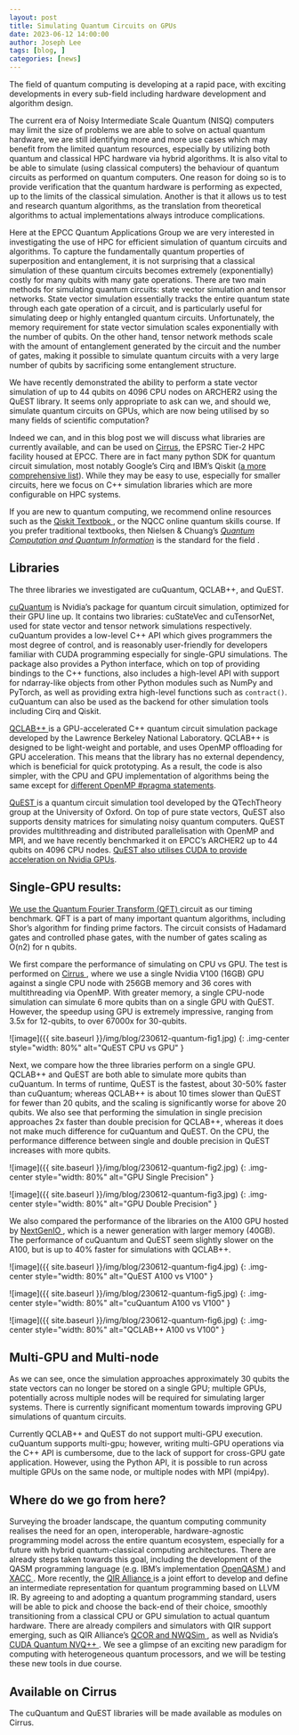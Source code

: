 ```yaml
---
layout: post
title: Simulating Quantum Circuits on GPUs
date: 2023-06-12 14:00:00
author: Joseph Lee
tags: [blog, ] 
categories: [news]
---
```


The field of quantum computing is developing at a rapid pace, with exciting developments in every sub-field including hardware development and algorithm design. 


<!--more-->


The current era of Noisy Intermediate Scale Quantum (NISQ) computers may limit the size of problems we are able to solve on actual quantum hardware, we are still identifying more and more use cases which may benefit from the limited quantum resources, especially by utilizing both quantum and classical HPC hardware via hybrid algorithms. It is also vital to be able to simulate (using classical computers) the behaviour of quantum circuits as performed on quantum computers. One reason for doing so is to provide verification that the quantum hardware is performing as expected, up to the limits of the classical simulation. Another is that it allows us to test and research quantum algorithms, as the translation from theoretical algorithms to actual implementations always introduce complications. 

Here at the EPCC Quantum Applications Group we are very interested in investigating the use of HPC for efficient simulation of quantum circuits and algorithms. To capture the fundamentally quantum properties of superposition and entanglement, it is not surprising that a classical simulation of these quantum circuits becomes extremely (exponentially) costly for many qubits with many gate operations. There are two main methods for simulating quantum circuits: state vector simulation and tensor networks. State vector simulation essentially tracks the entire quantum state through each gate operation of a circuit, and is particularly useful for simulating deep or highly entangled quantum circuits. Unfortunately, the memory requirement for state vector simulation scales exponentially with the number of qubits. On the other hand, tensor network methods scale with the amount of entanglement generated by the circuit and the number of gates, making it possible to simulate quantum circuits with a very large number of qubits by sacrificing some entanglement structure.

We have recently demonstrated the ability to perform a state vector simulation of up to 44 qubits on 4096 CPU nodes on ARCHER2 using the QuEST library. It seems only appropriate to ask can we, and should we, simulate quantum circuits on GPUs, which are now being utilised by so many fields of scientific computation?

Indeed we can, and in this blog post we will discuss what libraries are currently available, and can be used on [Cirrus](https://www.cirrus.ac.uk/), the EPSRC Tier-2 HPC facility housed at EPCC. There are in fact many python SDK for quantum circuit simulation, most notably Google’s Cirq and IBM’s Qiskit ([a more comprehensive list](https://quantiki.org/wiki/list-qc-simulators)). While they may be easy to use, especially for smaller circuits, here we focus on C++ simulation libraries which are more configurable on HPC systems.

If you are new to quantum computing, we recommend online resources such as the [Qiskit Textbook ](https://qiskit.org/learn/), or the NQCC online quantum skills course. If you prefer traditional textbooks, then Nielsen & Chuang’s [*Quantum Computation and Quantum Information*](https://www.cambridge.org/highereducation/books/quantum-computation-and-quantum-information/01E10196D0A682A6AEFFEA52D53BE9AE?utm_campaign=shareaholic&utm_medium=copy_link&utm_source=bookmark) is the standard for the field . 

## Libraries

The three libraries we investigated are cuQuantum, QCLAB++, and QuEST. 

[cuQuantum](https://developer.nvidia.com/cuquantum-sdk) is Nvidia’s package for quantum circuit simulation, optimized for their GPU line up. It contains two libraries: cuStateVec and cuTensorNet, used for state vector and tensor network simulations respectively. cuQuantum provides a low-level C++ API which gives programmers the most degree of control, and is reasonably user-friendly for developers familiar with CUDA programming especially for single-GPU simulations. The package also provides a Python interface, which on top of providing bindings to the C++ functions, also includes a high-level API with support for ndarray-like objects from other Python modules such as NumPy and PyTorch, as well as providing extra high-level functions such as `contract()`. cuQuantum can also be used as the backend for other simulation tools including Cirq and Qiskit. 

[QCLAB++ ](https://github.com/QuantumComputingLab/qclabpp) is a GPU-accelerated C++ quantum circuit simulation package developed by the Lawrence Berkeley National Laboratory. QCLAB++ is designed to be light-weight and portable, and uses OpenMP offloading for GPU acceleration. This means that the library has no external dependency, which is beneficial for quick prototyping. As a result, the code is also simpler, with the CPU and GPU implementation of algorithms being the same except for [different OpenMP #pragma statements](https://arxiv.org/pdf/2303.00123.pdf). 

[QuEST ](https://github.com/QuEST-Kit/QuEST) is a quantum circuit simulation tool developed by the QTechTheory group at the University of Oxford. On top of pure state vectors, QuEST also supports density matrices for simulating noisy quantum computers. QuEST provides multithreading and distributed parallelisation with OpenMP and MPI, and we have recently benchmarked it on EPCC’s ARCHER2 up to 44 qubits on 4096 CPU nodes. [QuEST also utilises CUDA to provide acceleration on Nvidia GPUs](https://www.nature.com/articles/s41598-019-47174-9). 

## Single-GPU results:

[We use the Quantum Fourier Transform (QFT) ](https://en.wikipedia.org/wiki/Quantum_Fourier_transform) circuit as our timing benchmark. QFT is a part of many important quantum algorithms, including Shor’s algorithm for finding prime factors. The circuit consists of Hadamard gates and controlled phase gates, with the number of gates scaling as O(n2) for n qubits. 

We first compare the performance of simulating on CPU vs GPU. The test is performed on [Cirrus ](https://www.cirrus.ac.uk/), where we use a single Nvidia V100 (16GB) GPU against a single CPU node with 256GB memory and 36 cores with multithreading via OpenMP. With greater memory, a single CPU-node simulation can simulate 6 more qubits than on a single GPU with QuEST. However, the speedup using GPU is extremely impressive, ranging from 3.5x for 12-qubits, to over 67000x for 30-qubits. 

 


![image]({{ site.baseurl }}/img/blog/230612-quantum-fig1.jpg)
{: .img-center style="width: 80%" 
alt="QuEST CPU vs GPU" }


Next, we compare how the three libraries perform on a single GPU. QCLAB++ and QuEST are both able to simulate more qubits than cuQuantum. In terms of runtime, QuEST is the fastest, about 30-50% faster than cuQuantum; whereas QCLAB++ is about 10 times slower than QuEST for fewer than 20 qubits, and the scaling is significantly worse for above 20 qubits. We also see that performing the simulation in single precision approaches 2x faster than double precision for QCLAB++, whereas it does not make much difference for cuQuantum and QuEST. On the CPU, the performance difference between single and double precision in QuEST increases with more qubits.

  
![image]({{ site.baseurl }}/img/blog/230612-quantum-fig2.jpg)
{: .img-center style="width: 80%" 
alt="GPU Single Precision" }


![image]({{ site.baseurl }}/img/blog/230612-quantum-fig3.jpg)
{: .img-center style="width: 80%" 
alt="GPU Double Precision" }

We also compared the performance of the libraries on the A100 GPU hosted by [NextGenIO ](https://www.epcc.ed.ac.uk/whats-happening/articles/novel-architectures-and-hardware-hosted-epcc), which is a newer generation with larger memory (40GB). The performance of cuQuantum and QuEST seem slightly slower on the A100, but is up to 40% faster for simulations with QCLAB++.  

![image]({{ site.baseurl }}/img/blog/230612-quantum-fig4.jpg)
{: .img-center style="width: 80%" 
alt="QuEST A100 vs V100" }

![image]({{ site.baseurl }}/img/blog/230612-quantum-fig5.jpg)
{: .img-center style="width: 80%" 
alt="cuQuantum A100 vs V100" }


![image]({{ site.baseurl }}/img/blog/230612-quantum-fig6.jpg)
{: .img-center style="width: 80%" 
alt="QCLAB++ A100 vs V100" }
   
## Multi-GPU and Multi-node

As we can see, once the simulation approaches approximately 30 qubits the state vectors can no longer be stored on a single GPU; multiple GPUs, potentially across multiple nodes will be required for simulating larger systems. There is currently significant momentum towards improving GPU simulations of quantum circuits.

Currently QCLAB++ and QuEST do not support multi-GPU execution. cuQuantum supports multi-gpu; however, writing multi-GPU operations via the C++ API is cumbersome, due to the lack of support for cross-GPU gate application. However, using the Python API, it is possible to run across multiple GPUs on the same node, or multiple nodes with MPI (mpi4py). 


## Where do we go from here?

Surveying the broader landscape, the quantum computing community realises the need for an open, interoperable, hardware-agnostic programming model across the entire quantum ecosystem, especially for a future with hybrid quantum-classical computing architectures. There are already steps taken towards this goal, including the development of the QASM programming language (e.g. IBM’s implementation [OpenQASM ](https://openqasm.com/) ) and [XACC ](https://arxiv.org/abs/1911.02452). More recently, the [QIR Alliance ](https://www.qir-alliance.org/) is a joint effort to develop and define an intermediate representation for quantum programming based on LLVM IR. By agreeing to and adopting a quantum programming standard, users will be able to pick and choose the back-end of their choice, smoothly transitioning from a classical CPU or GPU simulation to actual quantum hardware. There are already compilers and simulators with QIR support emerging, such as QIR Alliance’s [QCOR and NWQSim ](https://www.qir-alliance.org/projects/), as well as Nvidia’s [CUDA Quantum NVQ++ ](https://nvidia.github.io/cuda-quantum/). We see a glimpse of an exciting new paradigm for computing with heterogeneous quantum processors, and we will be testing these new tools in due course.

## Available on Cirrus

The cuQuantum and QuEST libraries will be made available as modules on Cirrus.










<!--

<img src="{{ site.baseurl }}/img/news/210127-IMG_0126.jpg" alt="ARCHER2" title="ARCHER2"/>

<img src="{{ site.baseurl }}/img/logos/euro-cc.jpg" alt="EuroCC" title="EuroCC" align="right" width="10%" />

<a href="https:www        ">
<img src="{{ site.baseurl }}/img/blog/211030-uk-stats-auth.jpg" alt="ARCHER2" title="ARCHER2" style="width: 30%"   /></a>



![image]({{ site.baseurl }}/img/blog/210412-systems-blog_pic2.jpg)
{: .img-center style="width: 60%" 
alt="ARCHER2" 
title="ARCHER2"}



<div>

<iframe title="Video"  width="1000" height="560" src="https://www.youtube.com/embed/UXHE7ljmhaQ" frameborder="0" allow="accelerometer; autoplay; encrypted-media; gyroscope; picture-in-picture" allowfullscreen></iframe>

</div>


-->